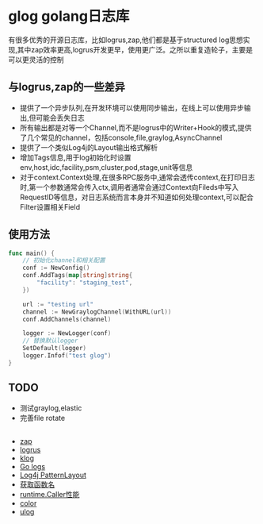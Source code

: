 # glog golang日志库

有很多优秀的开源日志库，比如logrus,zap,他们都是基于structured log思想实现,其中zap效率更高,logrus开发更早，使用更广泛。之所以重复造轮子，主要是可以更灵活的控制

## 与logrus,zap的一些差异

- 提供了一个异步队列,在开发环境可以使用同步输出，在线上可以使用异步输出,但可能会丢失日志
- 所有输出都是对等一个Channel,而不是logrus中的Writer+Hook的模式,提供了几个常见的channel，包括console,file,graylog,AsyncChannel
- 提供了一个类似Log4j的Layout输出格式解析
- 增加Tags信息,用于log初始化时设置env,host,idc,facility,psm,cluster,pod,stage,unit等信息
- 对于context.Context处理,在很多RPC服务中,通常会透传context,在打印日志时,第一个参数通常会传入ctx,调用者通常会通过Context向Fileds中写入RequestID等信息，对日志系统而言本身并不知道如何处理context,可以配合Filter设置相关Field

## 使用方法

```go
func main() {
    // 初始化channel和相关配置
    conf := NewConfig()
	conf.AddTags(map[string]string{
		"facility": "staging_test",
	})

	url := "testing url"
	channel := NewGraylogChannel(WithURL(url))
	conf.AddChannels(channel)

    logger := NewLogger(conf)
    // 替换默认logger
    SetDefault(logger)
	logger.Infof("test glog")
}
```

## TODO

- 测试graylog,elastic
- 完善file rotate

## 
- [zap](https://github.com/uber-go/zap)
- [logrus](https://github.com/sirupsen/logrus)
- [klog](https://github.com/kubernetes/klog)
- [Go logs](https://www.ctolib.com/topics-123640.html)
- [Log4j PatternLayout](https://wiki.jikexueyuan.com/project/log4j/log4j-patternlayout.html)
- [获取函数名](https://colobu.com/2018/11/03/get-function-name-in-go/)
- [runtime.Caller性能](https://cloud.tencent.com/developer/article/1385947)
- [color](https://github.com/gookit/color)
- [ulog](https://github.com/wacul/ulog)